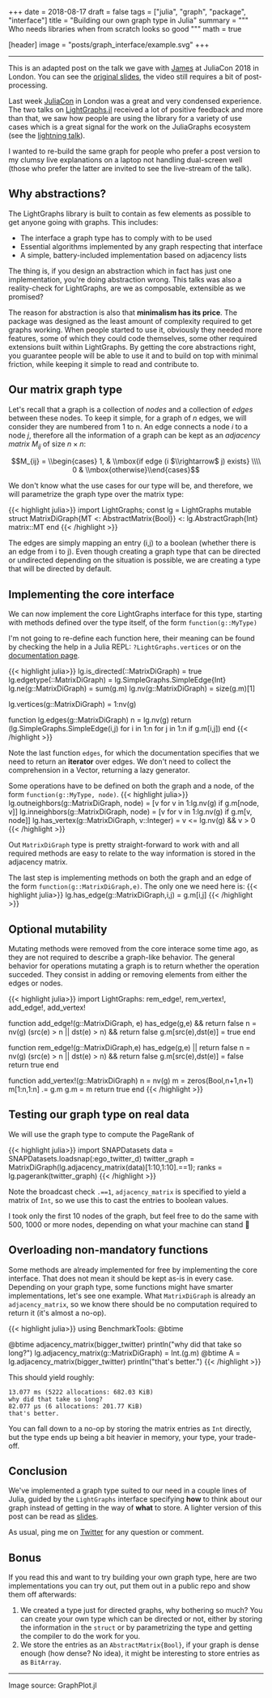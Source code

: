 +++
date = 2018-08-17
draft = false
tags = ["julia", "graph", "package", "interface"]
title = "Building our own graph type in Julia"
summary = """
Who needs libraries when from scratch looks so good
"""
math = true

[header]
image = "posts/graph_interface/example.svg"
+++

--------

This is an adapted post on the talk we gave with [James](https://twitter.com/fairbanksjp)
at JuliaCon 2018 in London. You can see the
[original slides](https://matbesancon.github.io/graph_interfaces_juliacon18),
the video still requires a bit of post-processing.

Last week [JuliaCon](http://juliacon.org) in London was a great and very condensed experience.
The two talks on [LightGraphs.jl](https://github.com/JuliaGraphs/LightGraphs.jl)
received a lot of positive feedback and more than that, we saw
how people are using the library for a variety of use cases which is a great
signal for the work on the JuliaGraphs ecosystem
(see the [lightning talk](https://matbesancon.github.io/graph_interfaces_juliacon18/ecosystem.html#/)).

I wanted to re-build the same graph for people who prefer a post version to
my clumsy live explanations on a laptop not handling dual-screen well
(those who prefer the latter are invited to see the live-stream of the talk).

## Why abstractions?

The LightGraphs library is built to contain as few elements as possible to get
anyone going with graphs. This includes:
* The interface a graph type has to comply with to be used
* Essential algorithms implemented by any graph respecting that interface
* A simple, battery-included implementation based on adjacency lists

The thing is, if you design an abstraction which in fact has just one
implementation, you're doing abstraction wrong. This talks was also a
reality-check for LightGraphs, are we as composable, extensible as we promised?

The reason for abstraction is also that **minimalism has its price**.
The package was designed as the least amount of complexity required to get
graphs working. When people started to use it, obviously they needed more
features, some of which they could code themselves, some other required
extensions built within LightGraphs. By getting the core abstractions right,
you guarantee people will be able to use it and to build on top with minimal
friction, while keeping it simple to read and contribute to.

## Our matrix graph type

Let's recall that a graph is a collection of *nodes* and a collection of
*edges* between these nodes. To keep it simple, for a graph of $n$ edges,
we will consider they are numbered from 1 to n. An edge connects a node $i$
to a node $j$, therefore all the information of a graph can be kept as an
*adjacency matrix* $M_{ij}$ of size $n \times n$:

$$M_{ij} = \\begin{cases} 1, & \\mbox{if edge (i $\\rightarrow$ j) exists} \\\\ 0 & \\mbox{otherwise}\\end{cases}$$

We don't know what the use cases for our type will be, and therefore,
we will parametrize the graph type over the matrix type:

{{< highlight julia>}}
import LightGraphs; const lg = LightGraphs
mutable struct MatrixDiGraph{MT <: AbstractMatrix{Bool}} <: lg.AbstractGraph{Int}
  matrix::MT
end
{{< /highlight >}}

The edges are simply mapping an entry (i,j) to a boolean (whether there is an
edge from i to j). Even though creating a graph type that can be directed
or undirected depending on the situation is possible, we are creating a type
that will be directed by default.

## Implementing the core interface

We can now implement the core LightGraphs interface for this type, starting
with methods defined over the type itself, of the form `function(g::MyType)`

I'm not going to re-define each function here, their meaning can be found
by checking the help in a Julia REPL: `?LightGraphs.vertices` or on the
[documentation page](http://juliagraphs.github.io/LightGraphs.jl/stable/types.html#AbstractGraph-Type-1).

{{< highlight julia>}}
lg.is_directed(::MatrixDiGraph) = true
lg.edgetype(::MatrixDiGraph) = lg.SimpleGraphs.SimpleEdge{Int}
lg.ne(g::MatrixDiGraph) = sum(g.m)
lg.nv(g::MatrixDiGraph) = size(g.m)[1]

lg.vertices(g::MatrixDiGraph) = 1:nv(g)

function lg.edges(g::MatrixDiGraph)
    n = lg.nv(g)
    return (lg.SimpleGraphs.SimpleEdge(i,j) for i in 1:n for j in 1:n if g.m[i,j])
end
{{< /highlight >}}

Note the last function `edges`, for which the documentation specifies that we
need to return an **iterator** over edges. We don't need to collect the comprehension
in a Vector, returning a lazy generator.

Some operations have to be defined on both the graph and a node, of the form
`function(g::MyType, node)`.
{{< highlight julia>}}
lg.outneighbors(g::MatrixDiGraph, node) = [v for v in 1:lg.nv(g) if g.m[node, v]]
lg.inneighbors(g::MatrixDiGraph, node) = [v for v in 1:lg.nv(g) if g.m[v, node]]
lg.has_vertex(g::MatrixDiGraph, v::Integer) = v <= lg.nv(g) && v > 0
{{< /highlight >}}

Out `MatrixDiGraph` type is pretty straight-forward to work with and all
required methods are easy to relate to the way information is stored in the
adjacency matrix.

The last step is implementing methods on both the graph and an edge of the
form `function(g::MatrixDiGraph,e)`. The only one we need here is:
{{< highlight julia>}}
lg.has_edge(g::MatrixDiGraph,i,j) = g.m[i,j]
{{< /highlight >}}

## Optional mutability

Mutating methods were removed from the core interace some time ago,
as they are not required to describe a graph-like behavior.
The general behavior for operations mutating a graph is to return whether
the operation succeded. They consist in adding or removing elements from
either the edges or nodes.

{{< highlight julia>}}
import LightGraphs: rem_edge!, rem_vertex!, add_edge!, add_vertex!

function add_edge!(g::MatrixDiGraph, e)
    has_edge(g,e) && return false
    n = nv(g)
    (src(e) > n || dst(e) > n) && return false
    g.m[src(e),dst(e)] = true
end

function rem_edge!(g::MatrixDiGraph,e)
    has_edge(g,e) || return false
    n = nv(g)
    (src(e) > n || dst(e) > n) && return false
    g.m[src(e),dst(e)] = false
    return true
end

function add_vertex!(g::MatrixDiGraph)
    n = nv(g)
    m = zeros(Bool,n+1,n+1)
    m[1:n,1:n] .= g.m
    g.m = m
    return true
end
{{< /highlight >}}

## Testing our graph type on real data

We will use the graph type to compute the PageRank of

{{< highlight julia>}}
import SNAPDatasets
data = SNAPDatasets.loadsnap(:ego_twitter_d)
twitter_graph = MatrixDiGraph(lg.adjacency_matrix(data)[1:10,1:10].==1);
ranks = lg.pagerank(twitter_graph)
{{< /highlight >}}

Note the broadcast check `.==1`, `adjacency_matrix` is specified to yield a
matrix of `Int`, so we use this to cast the entries to boolean values.

I took only the first 10 nodes of the graph, but feel free to do the same with
500, 1000 or more nodes, depending on what your machine can stand  🙈

## Overloading non-mandatory functions
Some methods are already implemented for free by implementing the core interface.
That does not mean it should be kept as-is in every case. Depending on your
graph type, some functions might have smarter implementations, let's see one
example. What `MatrixDiGraph` is already an `adjacency_matrix`, so we know
there should be no computation required to return it (it's almost a no-op).

{{< highlight julia>}}
using BenchmarkTools: @btime

@btime adjacency_matrix(bigger_twitter)
println("why did that take so long?")
lg.adjacency_matrix(g::MatrixDiGraph) = Int.(g.m)
@btime A = lg.adjacency_matrix(bigger_twitter)
println("that's better.")
{{< /highlight >}}

This should yield roughly:
```
13.077 ms (5222 allocations: 682.03 KiB)
why did that take so long?
82.077 μs (6 allocations: 201.77 KiB)
that's better.
```

You can fall down to a no-op by storing the matrix entries as `Int` directly,
but the type ends up being a bit heavier in memory, your type, your trade-off.

## Conclusion

We've implemented a graph type suited to our need in a couple lines of Julia,
guided by the `LightGraphs` interface specifying **how** to think about our
graph instead of getting in the way of **what** to store. A lighter version
of this post can be read as [slides](https://matbesancon.github.io/graph_interfaces_juliacon18/).

As usual, ping me on [Twitter](https://twitter.com/matbesancon) for any
question or comment.

## Bonus

If you read this and want to try building your own graph type, here are two
implementations you can try out, put them out in a public repo and show them off
afterwards:
1. We created a type just for directed graphs, why bothering so much? You can create your own type which can be directed or not,
either by storing the information in the `struct` or by parametrizing the type
and getting the compiler to do the work for you.
2. We store the entries as an `AbstractMatrix{Bool}`, if your graph is dense
enough (how dense? No idea), it might be interesting to store entries as as
`BitArray`.

--------
Image source: GraphPlot.jl
